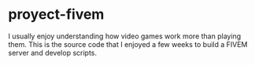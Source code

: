 # proyect-fivem

I usually enjoy understanding how video games work more than playing them. This is the source code that I enjoyed a few weeks to build a FIVEM server and develop scripts.
